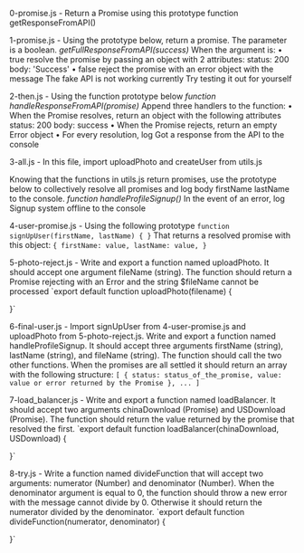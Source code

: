 0-promise.js - Return a Promise using this prototype function getResponseFromAPI()

1-promise.js - Using the prototype below, return a promise. The parameter is a boolean.
    _getFullResponseFromAPI(success)_
When the argument is:
    • true
        resolve the promise by passing an object with 2 attributes:
            status: 200
            body: 'Success'
    • false
        reject the promise with an error object with the message The fake API is not working currently
Try testing it out for yourself

2-then.js - Using the function prototype below
    _function handleResponseFromAPI(promise)_
Append three handlers to the function:
    • When the Promise resolves, return an object with the following attributes
        status: 200
        body: success
    • When the Promise rejects, return an empty Error object
    • For every resolution, log Got a response from the API to the console

3-all.js - In this file, import uploadPhoto and createUser from utils.js

Knowing that the functions in utils.js return promises, use the prototype below to collectively resolve all promises and log body firstName lastName to the console.
    _function handleProfileSignup()_
In the event of an error, log Signup system offline to the console

4-user-promise.js - Using the following prototype
`function signUpUser(firstName, lastName) {
}`
That returns a resolved promise with this object:
`{
firstName: value,
lastName: value,
}`

5-photo-reject.js - Write and export a function named uploadPhoto. It should accept one argument fileName (string).
The function should return a Promise rejecting with an Error and the string $fileName cannot be processed
`export default function uploadPhoto(filename) {

}`

6-final-user.js - Import signUpUser from 4-user-promise.js and uploadPhoto from 5-photo-reject.js.
Write and export a function named handleProfileSignup. It should accept three arguments firstName (string), lastName (string), and fileName (string). The function should call the two other functions. When the promises are all settled it should return an array with the following structure:
`[
{
status: status_of_the_promise,
value: value or error returned by the Promise
},
...
]`

7-load_balancer.js - Write and export a function named loadBalancer. It should accept two arguments chinaDownload (Promise) and USDownload (Promise).
The function should return the value returned by the promise that resolved the first.
`export default function loadBalancer(chinaDownload, USDownload) {

}`

8-try.js - Write a function named divideFunction that will accept two arguments: numerator (Number) and denominator (Number).
When the denominator argument is equal to 0, the function should throw a new error with the message cannot divide by 0. Otherwise it should return the numerator divided by the denominator.
`export default function divideFunction(numerator, denominator) {

}`

